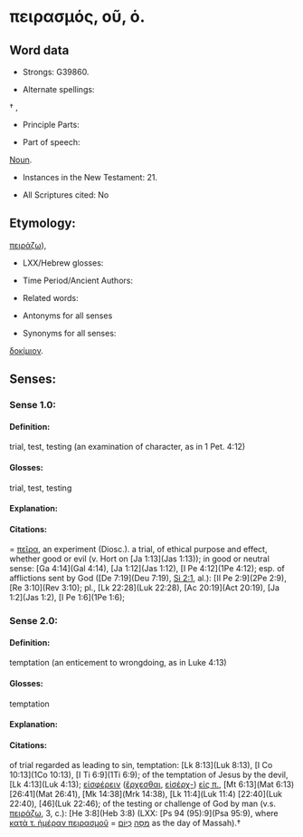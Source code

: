 # πειρασμός, οῦ, ὁ.

<!-- Status: S2=NeedsReview -->
<!-- Lexica used for edits: BDAG, FFM, LN, A-S -->

## Word data

* Strongs: G39860.

* Alternate spellings:

† , 

* Principle Parts: 


* Part of speech: 

[Noun](http://ugg.readthedocs.io/en/latest/noun.html).

* Instances in the New Testament: 21.

* All Scriptures cited: No

## Etymology: 

[πειράζω]()),

* LXX/Hebrew glosses: 


* Time Period/Ancient Authors: 


* Related words: 

* Antonyms for all senses

* Synonyms for all senses: 

 [δοκίμιον](../G13830/01.md).

## Senses: 


### Sense  1.0: 

#### Definition: 

trial, test, testing (an examination of character, as in 1 Pet. 4:12)

#### Glosses:

trial, test, testing

#### Explanation:


#### Citations: 

= [πεῖρα](), an experiment (Diosc.). a trial, of ethical purpose and effect, whether good or evil (v. Hort on [Ja 1:13](Jas 1:13)); in good or neutral sense: [Ga 4:14](Gal 4:14), [Ja 1:12](Jas 1:12), [I Pe 4:12](1Pe 4:12); esp. of afflictions sent by God   ([De 7:19](Deu 7:19), [Si 2:1](Sir.2.1), al.): [II Pe 2:9](2Pe 2:9), [Re 3:10](Rev 3:10); pl., [Lk 22:28](Luk 22:28), [Ac 20:19](Act 20:19), [Ja 1:2](Jas 1:2), [I Pe 1:6](1Pe 1:6);

### Sense  2.0: 

#### Definition: 

temptation (an enticement to wrongdoing, as in Luke 4:13)

#### Glosses: 

temptation


#### Explanation: 


#### Citations: 

of trial regarded as leading to sin, temptation: [Lk 8:13](Luk 8:13), [I Co 10:13](1Co 10:13), [I Ti 6:9](1Ti 6:9); of the temptation of Jesus by the devil, [Lk 4:13](Luk 4:13); [εἰσφέρειν]() ([ἔρχεσθαι](), [εἰσέρχ-]()) [εἰς π.](), [Mt 6:13](Mat 6:13) [26:41](Mat 26:41), [Mk 14:38](Mrk 14:38), [Lk 11:4](Luk 11:4) [22:40](Luk 22:40), [46](Luk 22:46); of the testing or challenge of God by man (v.s. [πειράζω](), 3, c.): [He 3:8](Heb 3:8) (LXX: [Ps 94 (95):9](Psa 95:9), where [κατὰ τ. ἡμέραν πειρασμοῦ]() = [מַסָּה](//en-uhl/H4531) [כְּיוֹם](//en-uhl/H3117) as the day of Massah).†